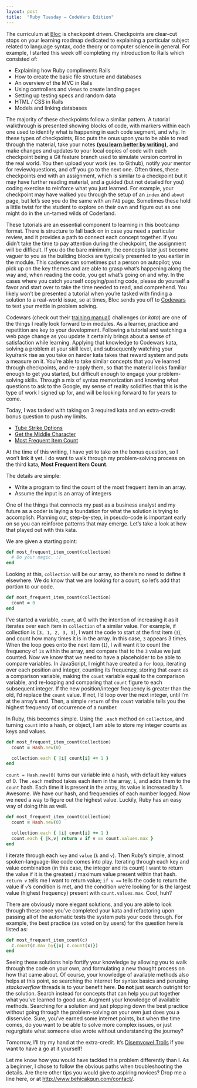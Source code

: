 ```yaml
---
layout: post
title:  "Ruby Tuesday – CodeWars Edition"
---
```


The curriculum at [Bloc](https://bloc.io) is checkpoint driven. Checkpoints are clear-cut stops on your learning roadmap dedicated to explaining a particular subject related to language syntax, code theory or computer science in general. For example, I started this week off completing my introduction to Rails which consisted of:

- Explaining how Ruby compliments Rails
- How to create the basic file structure and databases
- An overview of the MVC in Rails
- Using controllers and views to create landing pages
- Setting up testing specs and random data
- HTML / CSS in Rails
- Models and linking databases

The majority of these checkpoints follow a similar pattern. A tutorial walkthrough is presented showing blocks of code, with markers within each one used to identify what is happening in each code segment, and why. In these types of checkpoints, Bloc puts the onus upon you to be able to read through the material, take your notes **[(you learn better by writing)](https://www.sciencedaily.com/releases/2011/01/110119095458.htm)**, and make changes and updates to your local copies of code with each checkpoint being a Git feature branch used to simulate version control in the real world. You then upload your work (ex. to Github), notify your mentor for review/questions, and off you go to the next one. Often times, these checkpoints end with an assignment, which is similar to a checkpoint but it may have further reading material, and a guided (but not detailed for you) coding exercise to reinforce what you just learned. For example, your checkpoint may have walked you through the setup of an `index` and `about` page, but let’s see you do the same with an `FAQ` page. Sometimes these hold a little twist for the student to explore on their own and figure out as one might do in the un-tamed wilds of Coderland.

These tutorials are an essential component to learning in this bootcamp format. There is structure to fall back on in case you need a particular review, and it provides a path to connect each concept together. If you didn’t take the time to pay attention during the checkpoint, the assignment will be difficult. If you do the bare minimum, the concepts later just become vaguer to you as the building blocks are typically presented to you earlier in the module. This cadence can sometimes put a person on autopilot; you pick up on the key themes and are able to grasp what’s happening along the way and, when reading the code, you get what’s going on and why. In the cases where you catch yourself copying/pasting code, please do yourself a favor and start over to take the time needed to read, and comprehend. You likely won’t be presented a tutorial when you’re tasked with finding a solution to a real-world issue, so at times, Bloc sends you off to [Codewars](https://www.codewars.com) to test your mettle in problem solving.

Codewars (check out their [training manual](https://www.codewars.com/about)) challenges (or _kata_) are one of the things I really look forward to in modules. As a learner, practice and repetition are key to your development. Following a tutorial and watching a web page change as you update it certainly brings about a sense of satisfaction while learning.  Applying that knowledge to Codewars kata, solving a problem at your skill level, and subsequently watching your kyu/rank rise as you take on harder kata takes that reward system and puts a measure on it. You’re able to take similar concepts that you’ve learned through checkpoints, and re-apply them, so that the material looks familiar enough to get you started, but difficult enough to engage your problem-solving skills. Through a mix of syntax memorization and knowing what questions to ask to the Google, my sense of reality solidifies that this is the type of work I signed up for, and will be looking forward to for years to come.

Today, I was tasked with taking on 3 required kata and an extra-credit bonus question to push my limits.
-	[Tube Strike Options]( https://www.codewars.com/kata/tube-strike-options-calculator/ruby)
-	[Get the Middle Character]( https://www.codewars.com/kata/get-the-middle-character/ruby)
-	[Most Frequent Item Count](https://www.codewars.com/kata/find-count-of-most-frequent-item-in-an-array/ruby)

At the time of this writing, I have yet to take on the bonus question, so I won’t link it yet. I do want to walk through my problem-solving process on the third kata, **Most Frequent Item Count**.

The details are simple:
-	Write a program to find the count of the most frequent item in an array.
-	Assume the input is an array of integers

One of the things that connects my past as a business analyst and my future as a coder is laying a foundation for what the solution is trying to accomplish. Planning out, step-by-step, in pseudo-code is important early on so you can reinforce patterns that may emerge. Let’s take a look at how that played out with this kata.

We are given a starting point:
```ruby
def most_frequent_item_count(collection)
  # Do your magic. :)
end
```

Looking at this, `collection` will be our array, so there’s no need to define it elsewhere. We do know that we are looking for a count, so let’s add that portion to our code.

```ruby
def most_frequent_item_count(collection)
  count = 0
end
```

I’ve started a variable, `count`, at 0 with the intention of increasing it as it iterates over each item in `collection` of a similar value. For example, if collection is `[3, 1, 2, 3, 3]`, I want the code to start at the first item (`3`), and count how many times it is in the array. In this case, `3` appears 3 times. When the loop goes onto the next item (`1`), I will want it to count the frequency of `1`s within the array, and compare that to the `3` value we just counted. Now we know that we need to have a placeholder to be able to compare variables. In JavaScript, I might have created a `for` loop, iterating over each position and integer, counting its frequency, storing that `count` as a comparison variable, making the `count` variable equal to the comparison variable, and re-looping and comparing that `count` figure to each subsequent integer. If the new position/integer frequency is greater than the old, I’d replace the `count` value. If not, I’d loop over the next integer, until I’m at the array’s end. Then, a simple `return` of the `count` variable tells you the highest frequency of occurrence of a number.

In Ruby, this becomes simple. Using the `.each` method on `collection`, and turning `count` into a hash, or object, I am able to store my integer counts as keys and values.

```ruby
def most_frequent_item_count(collection)
  count = Hash.new(0)

  collection.each { |i| count[i] += 1 }
end
```

`count = Hash.new(0)` turns our variable into a hash, with default key values of 0. The `.each` method takes each item in the array, `i`, and adds them to the `count` hash. Each time it is present in the array, its value is increased by 1. Awesome. We have our hash, and frequencies of each number logged. Now we need a way to figure out the highest value. Luckily, Ruby has an easy way of doing this as well.

```ruby
def most_frequent_item_count(collection)
  count = Hash.new(0)

  collection.each { |i| count[i] += 1 }
  count.each { |k,v| return v if v == count.values.max }
end
```

I iterate through each `key` and `value` (`k` and `v`). Then Ruby’s simple, almost spoken-language-like code comes into play. Iterating through each key and value combination (in this case, the integer and its count) I want to return the value if it is the greatest / maximum value present within that hash. `return v` tells me I want to return value; `if v ==` tells the code to return the value if `v`’s condition is met, and the condition we’re looking for is the largest value (highest frequency) present with `count.values.max`. Cool, huh?

There are obviously more elegant solutions, and you are able to look through these once you’ve completed your kata and refactoring upon passing all of the automatic tests the system puts your code through. For example, the best practice (as voted on by users) for the question here is listed as:
```ruby
def most_frequent_item_count(c)
  c.count(c.max_by{|x| c.count(x)})
end
```

Seeing these solutions help fortify your knowledge by allowing you to walk through the code on your own, and formulating a new thought process on how that came about. Of course, your knowledge of available methods also helps at this point, so searching the internet for syntax basics and perusing _stackoverflow_ threads is to your benefit here. **Do not** just search outright for the solution. Search instead for concepts that can help you put together what you’ve learned to good use. Augment your knowledge of available methods. Searching for a solution and just plopping down the best practice without going through the problem-solving on your own just does you a disservice. Sure, you’ve earned some internet points, but when the time comes, do you want to be able to solve more complex issues, or just regurgitate what someone else wrote without understanding the journey?


Tomorrow, I’ll try my hand at the extra-credit. It’s [Disemvowel Trolls]( https://www.codewars.com/kata/disemvowel-trolls) if you want to have a go at it yourself!


Let me know how you would have tackled this problem differently than I. As a beginner, I chose to follow the obvious paths when troubleshooting the details. Are there other tips you would give to aspiring novices? Drop me a line here, or at <http://www.behicakgun.com/contact/>.
